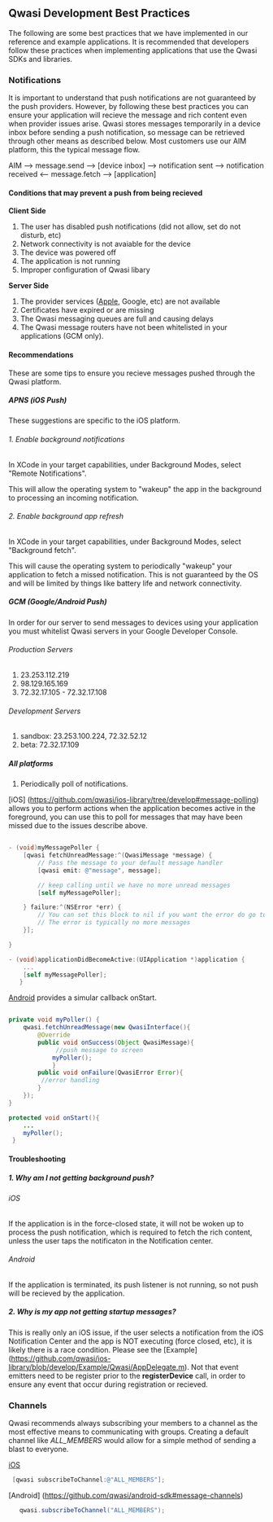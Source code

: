## Qwasi Development Best Practices

The following are some best practices that we have implemented in our reference and example applications. It is recommended that developers follow these practices when implementing applications that use the Qwasi SDKs and libraries.

### Notifications
It is important to understand that push notifications are not guaranteed by the push providers. However, by following these best practices you can ensure your application will recieve the message and rich content even when provider issues arise. Qwasi stores messages temporarily in a device inbox before sending a push notification, so message can be retrieved through other means as described below. Most customers use our AIM platform, this the typical message flow.


AIM --> message.send --> [device inbox] --> notification sent --> notification received <-- message.fetch --> [application]


#### Conditions that may prevent a push from being recieved

**Client Side**

1. The user has disabled push notifications (did not allow, set do not disturb, etc)
2. Network connectivity is not avaiable for the device
3. The device was powered off
4. The application is not running
5. Improper configuration of Qwasi libary

**Server Side**

1. The provider services ([Apple](https://developer.apple.com/system-status/), Google, etc) are not available
2. Certificates have expired or are missing
3. The Qwasi messaging queues are full and causing delays
4. The Qwasi message routers have not been whitelisted in your applications (GCM only).


#### Recommendations

These are some tips to ensure you recieve messages pushed through the Qwasi platform.

##### APNS (iOS Push)

These suggestions are specific to the iOS platform.

###### 1. Enable background notifications

In XCode in your target capabilities, under Background Modes, select "Remote Notifications".

This will allow the operating system to "wakeup" the app in the background to processing an incoming notification.

###### 2. Enable background app refresh

In XCode in your target capabilities, under Background Modes, select "Background fetch".

This will cause the operating system to periodically "wakeup" your application to fetch a missed notification. This is not guaranteed by the OS and will be limited by things like battery life and network connectivity.

##### GCM (Google/Android Push)

In order for our server to send messages to devices using your application you must whitelist Qwasi servers in your Google Developer Console.

###### Production Servers

1. 23.253.112.219
2. 98.129.165.169
3. 72.32.17.105 - 72.32.17.108

###### Development Servers

1. sandbox: 23.253.100.224, 72.32.52.12
2. beta: 72.32.17.109

##### All platforms

1. Periodically poll of notifications.

[iOS] (https://github.com/qwasi/ios-library/tree/develop#message-polling) allows you to perform actions when the application becomes active in the foreground, you can use this to poll for messages that may have been missed due to the issues describe above.

```objectivec

- (void)myMessagePoller {
	[qwasi fetchUnreadMessage:^(QwasiMessage *message) {
		// Pass the message to your default message handler
		[qwasi emit: @"message", message];

		// keep calling until we have no more unread messages
		[self myMessagePoller];

    } failure:^(NSError *err) {
        // You can set this block to nil if you want the error do go to your default error listener
        // The error is typically no more messages
    }];

}

- (void)applicationDidBecomeActive:(UIApplication *)application {
    ...
	[self myMessagePoller];
   }
```

[Android](https://github.com/qwasi/android-sdk#message-polling) provides a simular callback onStart.

```java

private void myPoller() {
	qwasi.fetchUnreadMessage(new QwasiInterface(){
    	@Override
    	public void onSuccess(Object QwasiMessage){
       		 //push message to screen
			myPoller();
        	}
    	public void onFailure(QwasiError Error){
       	 //error handling
        }
    });
}

protected void onStart(){
    ...
	myPoller();
 }
```

#### Troubleshooting
##### 1. Why am I not getting background push?

###### iOS
If the application is in the force-closed state, it will not be woken up to process the push notification, which is required to fetch the rich content, unless the user taps the notificaton in the Notification center.

###### Android
If the application is terminated, its push listener is not running, so not push will be recieved by the application. 

##### 2. Why is my app not getting startup messages?

This is really only an iOS issue, if the user selects a notification from the iOS Notification Center and the app is NOT executing (force closed, etc), it is likely there is a race condition. Please see the [Example] (https://github.com/qwasi/ios-library/blob/develop/Example/Qwasi/AppDelegate.m). Not that event emitters need to be register prior to the **registerDevice** call, in order to ensure any event that occur during registration or recieved. 


### Channels

Qwasi recommends always subscribing your members to a channel as the most effective means to communicating with groups. Creating a default channel like *ALL_MEMBERS* would allow for a simple method of sending a blast to everyone.

[iOS](https://github.com/qwasi/ios-library/tree/develop#message-channels)

```objectivec
 [qwasi subscribeToChannel:@"ALL_MEMBERS"];
```

[Android] (https://github.com/qwasi/android-sdk#message-channels)

```java
   qwasi.subscribeToChannel("ALL_MEMBERS");
```








